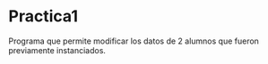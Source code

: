 # Practica1
Programa que permite modificar los datos de 2 alumnos que fueron previamente instanciados.
